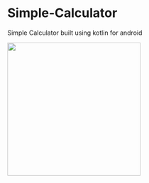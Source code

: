 # Simple-Calculator
Simple Calculator built using kotlin for android

<img src="https://user-images.githubusercontent.com/39427910/187027586-f6337a7a-61e5-45ad-9e53-709d61733278.gif" width="300">

